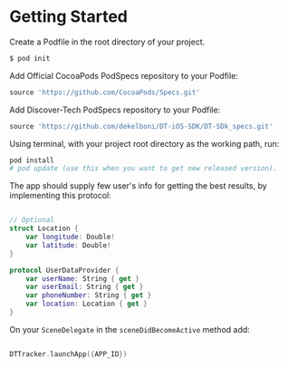 # Getting Started

Create a Podfile in the root directory of your project.

``` ruby
$ pod init
```

Add Official CocoaPods PodSpecs repository to your Podfile:
``` ruby
source 'https://github.com/CocoaPods/Specs.git'
```

Add Discover-Tech PodSpecs repository to your Podfile:

``` ruby
source 'https://github.com/dekelboni/DT-iOS-SDK/DT-SDk_specs.git'
```

Using terminal, with your project root directory as the working path, run:

``` ruby
pod install
# pod update (use this when you want to get new released version).
```


The app should supply few user's info for getting the best results, by implementing this protocol:



``` swift

// Optional 
struct Location {
    var longitude: Double!
    var latitude: Double!
}

protocol UserDataProvider {
    var userName: String { get }
    var userEmail: String { get }
    var phoneNumber: String { get }
    var location: Location { get }
}
```

On your `SceneDelegate` in the `sceneDidBecomeActive` method add:

``` swift

DTTracker.launchApp({APP_ID})
```
